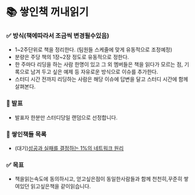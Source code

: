 # 📚 쌓인책 꺼내읽기

### ✅ 방식(책에따라서 조금씩 변경될수있음)

- 1~2주단위로 책을 정리한다. (팀원들 스케줄에 맞게 유동적으로 조정예정)
- 분량은 주당 책의 1장~2장 정도로 유동적으로 정한다.
- 한 주마다 리딩을 하는 사람 한명이 있고 그 외 멤버들은 책을 읽다가 모르는 점, 기록으로 남겨 두고 싶은 예제 등 자유로운 방식으로 이슈를 추가한다.
- 스터디 시간 전까지 리딩하는 사람은 해당 이슈에 답변을 달고 스터디 시간에 함께 살펴본다. 


### 🎤 발표
- 발표자 한분만 스터디당일 랜덤으로 선정합니다.


### 🛒 쌓인책들 목록
- (대기)[성공과 실패를 결정하는 1%의 네트워크 원리](http://www.yes24.com/Product/Goods/90640081)

### ✅ 목표
- 책을읽는속도에 동의하시고, 얻고싶은점이 동일한사람들과 함께 천천히,꾸준히 쌓여있던 읽고싶은책을 같이읽습니다.
